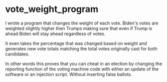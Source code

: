 # vote_weight_program


I wrote a program that changes the weight of each vote. Biden's votes are weighted slightly higher then Trumps making sure that even if Trump is ahead Biden will stay ahead regardless of votes.

It even takes the percentage that was changed based on weight and generates new vote totals matching the total votes originally cast for both candidates.

In other words this proves that you can cheat in an election by changing the reporting function of the voting machine code with either an update of the software or an injection script. Without inserting false ballots.
